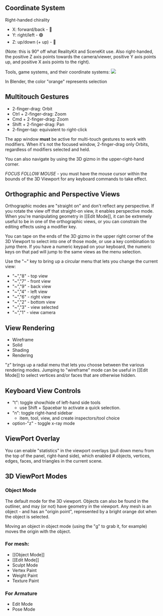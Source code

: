 ## Coordinate System

Right-handed chirality

- X: forward/back - 🔴
- Y: right/left - 🟢
- Z: up/down (+ up) - 🔵

(Note: this is 90° off what RealityKit and SceneKit use. Also right-handed, the positive Z axis points towards the camera/viewer, positive Y axis points up, and positive X axis points to the right).

Tools, game systems, and their coordinate systems:
![](https://miro.medium.com/v2/resize:fit:1400/format:webp/1*IWv0KVHPnf_xxL05Vh7oVQ.png)

In Blender, the color "orange" represents selection

## Multitouch Gestures

- 2-finger-drag: Orbit
- Ctrl + 2-finger-drag: Zoom
- Cmd + 2-finger-drag: Zoom
- Shift + 2-finger-drag: Pan
- 2-finger-tap: equivalent to right-click

The app window **must** be active for multi-touch gestures to work with modifiers. When it's not the focused window, 2-finger-drag only Orbits, regardless of modifiers selected and held.

You can also navigate by using the 3D gizmo in the upper-right-hand corner.

*FOCUS FOLLOW MOUSE* - you must have the mouse cursor within the bounds of the 3D Viewport for any keyboard commands to take effect.

## Orthographic and Perspective Views

Orthographic modes are "straight on" and don't reflect any perspective. If you rotate the view off that straight-on view, it enables perspective mode. When you're manipulating geometry in [[Edit Mode]], it can be extremely useful to be in one of the orthographic views, or you can constrain the editing effects using a modifier key.

You can tape on the ends of the 3D gizmo in the upper right corner of the 3D Viewport to select into one of those mode, or use a key combination to jump there. If you have a numeric keypad on your keyboard, the numeric keys on that pad will jump to the same views as the menu selection.


Use the "~" key to bring up a circular menu that lets you change the current view:

- "~","8" - top view
- "~","7" - front view
- "~","9" - back view
- "~","4" - left view
- "~","6" - right view
- "~","2" - bottom view
- "~","3" - view selected
- "~","1" - view camera

## View Rendering

- Wireframe
- Solid
- Shading
- Rendering

"z" brings up a radial menu that lets you choose between the various rendering modes. Jumping to "wireframe" mode can be useful in [[Edit Mode]] to select vertices and/or faces that are otherwise hidden.

## Keyboard View Controls

- "t": toggle show/hide of left-hand side tools
  - use Shift + Spacebar to activate a quick selection.
- "n": toggle right-hand sidebar
  - item, tool, view, and create inspectors/tool choice
- option-"z" - toggle x-ray mode

## ViewPort Overlay

You can enable "statistics" in the viewport overlays (pull down menu from the top of the panel, right-hand side), which enabled # objects, vertices, edges, faces, and triangles in the current scene.

## 3D ViewPort Modes

### Object Mode

The default mode for the 3D viewport. Objects can also be found in the outliner, and may (or not) have geometry in the viewport.
Any mesh is an object - and has an "origin point", represented by a bright orange dot when the object is selected.

Moving an object in object mode (using the "g" to grab it, for example) moves the origin with the object.

### For mesh:

- [[Object Mode]]
- [[Edit Mode]]
- Sculpt Mode
- Vertex Paint
- Weight Paint
- Texture Paint

### For Armature

- Edit Mode
- Pose Mode
